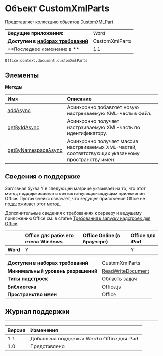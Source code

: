 
# Объект CustomXmlParts
Представляет коллекцию объектов [CustomXMLPart](../../reference/shared/customxmlpart.customxmlpart.md).

|||
|:-----|:-----|
|**Ведущие приложения:**|Word|
|**Доступен в [наборах требований](../../docs/overview/specify-office-hosts-and-api-requirements.md)**|CustomXmlParts|
|**Последнее изменение в **|1.1|

```
Office.context.document.customXmlParts
```


## Элементы


**Методы**


|**Имя**|**Описание**|
|:-----|:-----|
|[addAsync](../../reference/shared/customxmlparts.addasync.md)|Асинхронно добавляет новую настраиваемую XML-часть в файл.|
|[getByIdAsync](../../reference/shared/customxmlparts.getbyidasync.md)|Асинхронно получает настраиваемую XML-часть по идентификатору.|
|[getByNamespaceAsync](../../reference/shared/customxmlparts.getbynamespaceasync.md)|Асинхронно получает массив настраиваемых XML-частей, соответствующих указанному пространству имен.|

## Сведения о поддержке


Заглавная буква Y в следующей матрице указывает на то, что этот метод поддерживается в соответствующем ведущем приложении Office. Пустая ячейка означает, что ведущее приложение Office не поддерживает этот метод.

Дополнительные сведения о требованиях к серверу и ведущему приложению Office см. в статье [Требования к запуску надстроек для Office](../../docs/overview/requirements-for-running-office-add-ins.md).


||**Office для рабочего стола Windows**|**Office Online (в браузере)**|**Office для iPad**|
|:-----|:-----|:-----|:-----|
|**Word**|Y||Y|

|||
|:-----|:-----|
|**Доступен в наборах требований**|CustomXmlParts|
|**Минимальный уровень разрешений**|[ReadWriteDocument](../../docs/develop/requesting-permissions-for-api-use-in-content-and-task-pane-add-ins.md)|
|**Типы надстроек**|Область задач|
|**Библиотека**|Office.js|
|**Пространство имен**|Office|

## Журнал поддержки



****


|**Версия**|**Изменения**|
|:-----|:-----|
|1.1|Добавлена поддержка Word в Office для iPad.|
|1.0|Представлено|
